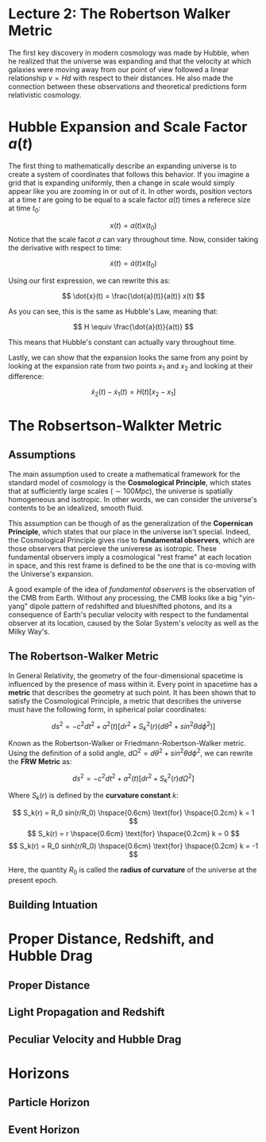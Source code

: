 # Lecture 2: The Robertson Walker Metric
The first key discovery in modern cosmology was made by Hubble, when he realized that the universe was expanding and that the velocity at which galaxies were moving away from our point of view followed a linear relationship $v = Hd$ with respect to their distances. He also made the connection between these observations and theoretical predictions form relativistic cosmology.

# Hubble Expansion and Scale Factor $a(t)$
The first thing to mathematically describe an expanding universe is to create a system of coordinates that follows this behavior. If you imagine a grid that is expanding uniformly, then a change in scale would simply appear like you are zooming in or out of it. In other words, position vectors at a time $t$ are going to be equal to a scale factor $a(t)$ times a referece size at time $t_0$:

$$
x(t) = a(t) x(t_0)
$$
Notice that the scale facot $a$ can vary throughout time. Now, consider taking the derivative with respect to time:

$$
\dot{x}(t) = \dot{a}(t) x(t_0)
$$

Using our first expression, we can rewrite this as:

$$
\dot{x}(t) = \frac{\dot{a}(t)}{a(t)} x(t)
$$

As you can see, this is the same as Hubble's Law, meaning that:

$$
H \equiv \frac{\dot{a}(t)}{a(t)}
$$

This means that Hubble's constant can actually vary throughout time.

Lastly, we can show that the expansion looks the same from any point by looking at the expansion rate from two points $x_1$ and $x_2$ and looking at their difference:

$$
\dot{x}_2(t) - \dot{x}_1(t) = H(t) \big[ x_2 - x_1 \big] 
$$

# The Robsertson-Walkter Metric

## Assumptions
The main assumption used to create a mathematical framework for the standard model of cosmology is the **Cosmological Principle**, which states that at sufficiently large scales ($\sim 100Mpc$), the universe is spatially homogeneous and isotropic. In other words, we can consider the universe's contents to be an idealized, smooth fluid.

This assumption can be though of as the generalization of the **Copernican Principle**, which states that our place in the universe isn't special. Indeed, the Cosmological Principle gives rise to **fundamental observers**, which are those observers that percieve the univerese as isotropic. These fundamental observers imply a cosmological "rest frame" at each location in space, and this rest frame is defined to be the one that is co-moving with the Universe's expansion.

A good example of the idea of *fundamental observers* is the observation of the CMB from Earth. Without any processing, the CMB looks like a big "yin-yang" dipole pattern of redshifted and blueshifted photons, and its a consequence of Earth's peculiar velocity with respect to the fundamental observer at its location, caused by the Solar System's velocity as well as the Milky Way's.

## The Robertson-Walker Metric
In General Relativity, the geometry of the four-dimensional spacetime is influenced by the presence of mass within it. Every point in spacetime has a **metric** that describes the geometry at such point. It has been shown that to satisfy the Cosmological Principle, a metric that describes the universe must have the following form, in spherical polar coordinates:

$$
ds^2 = -c^2dt^2 + a^2(t) \big[dr^2 + S_k^2(r)\big( d\theta^2 + sin^2\theta d\phi^2 \big) \big]
$$

Known as the Robertson-Walker or Friedmann-Robertson-Walker metric. Using the definition of a solid angle, $d\Omega^2 = d\theta^2 + sin^2\theta d\phi^2$, we can rewrite the **FRW Metric** as:

$$
ds^2 = -c^2dt^2 + a^2(t) \big[ dr^2 + S_k^2(r) d\Omega^2 \big]
$$

Where $S_k(r)$ is defined by the **curvature constant** $k$:

$$
S_k(r) = R_0 sin(r/R_0) \hspace{0.6cm} \text{for} \hspace{0.2cm} k = 1
$$
$$
S_k(r) = r \hspace{0.6cm} \text{for} \hspace{0.2cm} k = 0
$$
$$
S_k(r) = R_0 sinh(r/R_0) \hspace{0.6cm} \text{for} \hspace{0.2cm} k = -1
$$

Here, the quantity $R_0$ is called the **radius of curvature** of the universe at the present epoch.

## Building Intuation

# Proper Distance, Redshift, and Hubble Drag
## Proper Distance
## Light Propagation and Redshift
## Peculiar Velocity and Hubble Drag

# Horizons
## Particle Horizon
## Event Horizon
